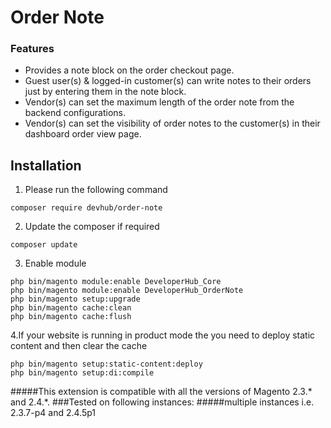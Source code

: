[//]: # (File format based on https://www.makeareadme.com/)

# Order Note
### Features
* Provides a note block on the order checkout page.
* Guest user(s) & logged-in customer(s) can write notes to their orders just by
entering them in the note block.
* Vendor(s) can set the maximum length of the order note from the backend
configurations.
* Vendor(s) can set the visibility of order notes to the customer(s) in their dashboard
order view page.


## Installation

1. Please run the following command
```shell
composer require devhub/order-note
```

2. Update the composer if required
```shell
composer update
```

3. Enable module
```shell
php bin/magento module:enable DeveloperHub_Core
php bin/magento module:enable DeveloperHub_OrderNote
php bin/magento setup:upgrade
php bin/magento cache:clean
php bin/magento cache:flush
```
4.If your website is running in product mode the you need to deploy static content and
then clear the cache
```shell
php bin/magento setup:static-content:deploy
php bin/magento setup:di:compile
```



#####This extension is compatible with all the versions of Magento 2.3.* and 2.4.*. 
###Tested on following instances:
#####multiple instances i.e. 2.3.7-p4 and 2.4.5p1
